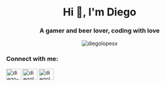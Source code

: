 <h1 align="center">Hi 👋, I'm Diego</h1>
<h3 align="center">A gamer and beer lover, coding with love</h3>

<p align="center"> <img src="https://github-readme-stats.vercel.app/api?username=diegolopesx&count_private=true&show_icons=true&theme=graywhite" alt="diegolopesx" /> </p>

<h3 align="left">Connect with me:</h3>
<p align="left">
<a href="https://linkedin.com/in/diego-lopes-68209431" target="blank"><img align="center" src="https://cdn.jsdelivr.net/npm/simple-icons@3.0.1/icons/linkedin.svg" alt="diego-lopes-68209431" height="30" width="40" /></a>
<a href="https://fb.com/diegolopesx" target="blank"><img align="center" src="https://cdn.jsdelivr.net/npm/simple-icons@3.0.1/icons/facebook.svg" alt="diegolopesx" height="30" width="40" /></a>
<a href="https://instagram.com/diegolopesx" target="blank"><img align="center" src="https://cdn.jsdelivr.net/npm/simple-icons@3.0.1/icons/instagram.svg" alt="diegolopesx" height="30" width="40" /></a>
</p>
